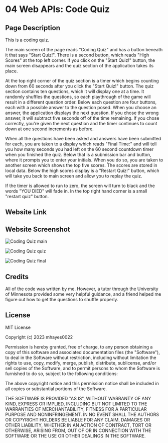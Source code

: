 # 04 Web APIs: Code Quiz

## Page Description
This is a coding quiz.

The main screen of the page reads "Coding Quiz" and has a button beneath it that says "Start Quiz!". There is a second button, which reads "High Scores" at the top left corner. If you click on the "Start Quiz!" button, the main screen disappears and the quiz section of the application takes its place. 

At the top right corner of the quiz section is a timer which begins counting down from 60 seconds after you click the "Start Quiz!" button. The quiz section contains ten questions, which it will display one at a time. It randomly shuffles the questions, so each playthrough of the game will result in a different question order. Below each question are four buttons, each with a possible answer to the question posed. When you choose an answer, the application displays the next question. If you chose the wrong answer, it will subtract five seconds off of the time remaining. If you chose correctly, you're given the next question and the timer continues to count down at one second increments as before.

When all the questions have been asked and answers have been submitted for each, you are taken to a display which reads "Final Time:" and will tell you how many seconds you had left on the 60 second countdown timer when you finished the quiz. Below that is a submission bar and button, where it prompts you to enter your initials. When you do so, you are taken to another screen which shows the top five scores. The scores are stored in local data. Below the high scores display is a "Restart Quiz!" button, which will take you back to main screen and allow you to replay the quiz.

If the timer is allowed to run to zero, the screen will turn to black and the words "YOU DIED" will fade in. In the top right hand corner is a small "restart quiz" button. 

## Website Link

## Website Screenshot
![Coding Quiz main](https://github.com/mhayes0022/challenge4/assets/153241703/5aefe8c8-23c1-4da0-bd11-0bb40d08fc66)

![Coding Quiz quiz](https://github.com/mhayes0022/challenge4/assets/153241703/99a640ec-0bbc-4262-942b-167a8b572827)

![Coding Quiz final](https://github.com/mhayes0022/challenge4/assets/153241703/7dcadd82-4724-4ed7-9c29-9129082aecb3)


## Credits
All of the code was written by me. However, a tutor through the University of Minnesota provided some very helpful guidance, and a friend helped me figure out how to get the questions to shuffle properly. 

## License 

MIT License

Copyright (c) 2023 mhayes0022

Permission is hereby granted, free of charge, to any person obtaining a copy
of this software and associated documentation files (the "Software"), to deal
in the Software without restriction, including without limitation the rights
to use, copy, modify, merge, publish, distribute, sublicense, and/or sell
copies of the Software, and to permit persons to whom the Software is
furnished to do so, subject to the following conditions:

The above copyright notice and this permission notice shall be included in all
copies or substantial portions of the Software.

THE SOFTWARE IS PROVIDED "AS IS", WITHOUT WARRANTY OF ANY KIND, EXPRESS OR
IMPLIED, INCLUDING BUT NOT LIMITED TO THE WARRANTIES OF MERCHANTABILITY,
FITNESS FOR A PARTICULAR PURPOSE AND NONINFRINGEMENT. IN NO EVENT SHALL THE
AUTHORS OR COPYRIGHT HOLDERS BE LIABLE FOR ANY CLAIM, DAMAGES OR OTHER
LIABILITY, WHETHER IN AN ACTION OF CONTRACT, TORT OR OTHERWISE, ARISING FROM,
OUT OF OR IN CONNECTION WITH THE SOFTWARE OR THE USE OR OTHER DEALINGS IN THE
SOFTWARE.
